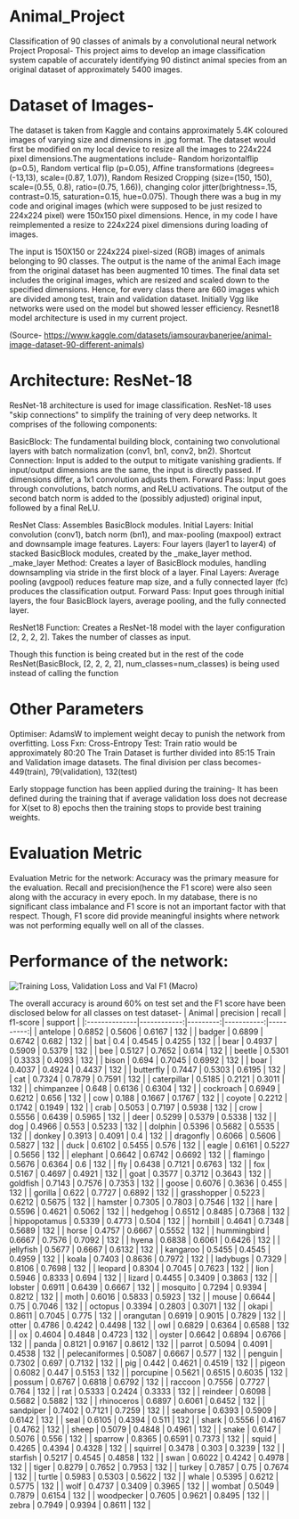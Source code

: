 # Animal_Project
Classification of 90 classes of animals by a convolutional neural network 
Project Proposal-
This project aims to develop an image classification system capable of accurately identifying 90 distinct animal species from an original dataset of approximately 5400 images. 

# Dataset of Images-  
The dataset is taken from Kaggle and contains approximately 5.4K coloured images of varying size and dimensions in .jpg format. The dataset would first be modified on my local device to resize all the images to 224x224 pixel dimensions.The augmentations include- Random horizontalflip (p=0.5), Random vertical flip (p=0.05), Affine transformations (degrees=(-13,13), scale=(0.87, 1.07)), Random Resized Cropping (size=(150, 150), scale=(0.55, 0.8), ratio=(0.75, 1.66)), changing color jitter(brightness=.15, contrast=0.15, saturation=0.15, hue=0.075). Though there was a bug in my code and original images (which were supposed to be just resized to 224x224 pixel) were 150x150 pixel dimensions. Hence, in my code I have reimplemented a resize to 224x224 pixel dimensions during loading of images.

The input is 150X150 or 224x224 pixel-sized (RGB) images of animals belonging to 90 classes. The output is the name of the animal
Each image from the original dataset has been augmented 10 times. The final data set includes the original images, which are resized and scaled down to the specified dimensions. Hence, for every class there are 660 images which are divided among test, train and validation dataset.
Initially Vgg like networks were used on the model but showed lesser efficiency. Resnet18 model architecture is used in my current project.

(Source- https://www.kaggle.com/datasets/iamsouravbanerjee/animal-image-dataset-90-different-animals)

# Architecture: ResNet-18

ResNet-18 architecture is used for image classification. ResNet-18 uses "skip connections" to simplify the training of very deep networks.
It comprises of the following components:

BasicBlock:
The fundamental building block, containing two convolutional layers with batch normalization (conv1, bn1, conv2, bn2).
Shortcut Connection: Input is added to the output to mitigate vanishing gradients.
If input/output dimensions are the same, the input is directly passed.
If dimensions differ, a 1x1 convolution adjusts them.
Forward Pass: Input goes through convolutions, batch norms, and ReLU activations. The output of the second batch norm is added to the (possibly adjusted) original input, followed by a final ReLU.

ResNet Class:
Assembles BasicBlock modules.
Initial Layers: Initial convolution (conv1), batch norm (bn1), and max-pooling (maxpool) extract and downsample image features.
Layers: Four layers (layer1 to layer4) of stacked BasicBlock modules, created by the _make_layer method.
_make_layer Method: Creates a layer of BasicBlock modules, handling downsampling via stride in the first block of a layer.
Final Layers: Average pooling (avgpool) reduces feature map size, and a fully connected layer (fc) produces the classification output.
Forward Pass: Input goes through initial layers, the four BasicBlock layers, average pooling, and the fully connected layer.

ResNet18 Function:
Creates a ResNet-18 model with the layer configuration [2, 2, 2, 2].
Takes the number of classes as input.

Though this function is being created but in the rest of the code ResNet(BasicBlock, [2, 2, 2, 2], num_classes=num_classes) is being used instead of calling the function

# Other Parameters
Optimiser: AdamsW to implement weight decay to punish the network from overfitting. 
Loss Fxn: Cross-Entropy
Test: Train ratio would be approximately 80:20 
The Train Dataset is further divided into 85:15 Train and Validation image datasets. 
The final division per class becomes- 449(train), 79(validation), 132(test)

Early stoppage function has been applied during the training- 
It has been defined during the training that if average validation loss does not decrease for X(set to 8) epochs then the training stops to provide best training weights. 
# Evaluation Metric
Evaluation Metric for the network: Accuracy was the primary measure for the evaluation. Recall and precision(hence the F1 score) were also seen along with the accuracy in every epoch. In my database, there is no significant class imbalance and F1 score is not an important factor with that respect. Though, F1 score did provide meaningful insights where network was not performing equally well on all of the classes. 

# Performance of the network: 

![Training Loss, Validation Loss and Val F1 (Macro)](https://github.com/user-attachments/assets/177d0302-524f-495e-a31c-ea7bef411dbb)

The overall accuracy is around 60% on test set and the F1 score have been disclosed below for all classes on test dataset-
| Animal        |   precision |   recall |   f1-score |   support |
|:--------------|------------:|---------:|-----------:|----------:|
| antelope      |    0.6852  |   0.5606 |     0.6167 |       132 |
| badger        |    0.6899  |   0.6742 |     0.682  |       132 |
| bat           |    0.4     |   0.4545 |     0.4255 |       132 |
| bear          |    0.4937  |   0.5909 |     0.5379 |       132 |
| bee           |    0.5127  |   0.7652 |     0.614  |       132 |
| beetle        |    0.5301  |   0.3333 |     0.4093 |       132 |
| bison         |    0.694   |   0.7045 |     0.6992 |       132 |
| boar          |    0.4037  |   0.4924 |     0.4437 |       132 |
| butterfly     |    0.7447  |   0.5303 |     0.6195 |       132 |
| cat           |    0.7324  |   0.7879 |     0.7591 |       132 |
| caterpillar   |    0.5185  |   0.2121 |     0.3011 |       132 |
| chimpanzee    |    0.648   |   0.6136 |     0.6304 |       132 |
| cockroach     |    0.6949  |   0.6212 |     0.656  |       132 |
| cow           |    0.188   |   0.1667 |     0.1767 |       132 |
| coyote        |    0.2212  |   0.1742 |     0.1949 |       132 |
| crab          |    0.5053  |   0.7197 |     0.5938 |       132 |
| crow          |    0.5556  |   0.6439 |     0.5965 |       132 |
| deer          |    0.5299  |   0.5379 |     0.5338 |       132 |
| dog           |    0.4966  |   0.553  |     0.5233 |       132 |
| dolphin       |    0.5396  |   0.5682 |     0.5535 |       132 |
| donkey        |    0.3913  |   0.4091 |     0.4    |       132 |
| dragonfly     |    0.6066  |   0.5606 |     0.5827 |       132 |
| duck          |    0.6102  |   0.5455 |     0.576  |       132 |
| eagle         |    0.6161  |   0.5227 |     0.5656 |       132 |
| elephant      |    0.6642  |   0.6742 |     0.6692 |       132 |
| flamingo      |    0.5676  |   0.6364 |     0.6    |       132 |
| fly           |    0.6438  |   0.7121 |     0.6763 |       132 |
| fox           |    0.5167  |   0.4697 |     0.4921 |       132 |
| goat          |    0.3577  |   0.3712 |     0.3643 |       132 |
| goldfish      |    0.7143  |   0.7576 |     0.7353 |       132 |
| goose         |    0.6076  |   0.3636 |     0.455  |       132 |
| gorilla       |    0.622   |   0.7727 |     0.6892 |       132 |
| grasshopper   |    0.5223  |   0.6212 |     0.5675 |       132 |
| hamster       |    0.7305  |   0.7803 |     0.7546 |       132 |
| hare          |    0.5596  |   0.4621 |     0.5062 |       132 |
| hedgehog      |    0.6512  |   0.8485 |     0.7368 |       132 |
| hippopotamus  |    0.5339  |   0.4773 |     0.504  |       132 |
| hornbill      |    0.4641  |   0.7348 |     0.5689 |       132 |
| horse         |    0.4757  |   0.6667 |     0.5552 |       132 |
| hummingbird    |    0.6667  |   0.7576 |     0.7092 |       132 |
| hyena         |    0.6838  |   0.6061 |     0.6426 |       132 |
| jellyfish     |    0.5677  |   0.6667 |     0.6132 |       132 |
| kangaroo      |    0.5455  |   0.4545 |     0.4959 |       132 |
| koala         |    0.7403  |   0.8636 |     0.7972 |       132 |
| ladybugs      |    0.7329  |   0.8106 |     0.7698 |       132 |
| leopard       |    0.8304  |   0.7045 |     0.7623 |       132 |
| lion          |    0.5946  |   0.8333 |     0.694  |       132 |
| lizard        |    0.4455  |   0.3409 |     0.3863 |       132 |
| lobster       |    0.6911  |   0.6439 |     0.6667 |       132 |
| mosquito      |    0.7294  |   0.9394 |     0.8212 |       132 |
| moth          |    0.6016  |   0.5833 |     0.5923 |       132 |
| mouse         |    0.6644  |   0.75   |     0.7046 |       132 |
| octopus       |    0.3394  |   0.2803 |     0.3071 |       132 |
| okapi         |    0.8611  |   0.7045 |     0.775  |       132 |
| orangutan      |    0.6919  |   0.9015 |     0.7829 |       132 |
| otter         |    0.4786  |   0.4242 |     0.4498 |       132 |
| owl           |    0.6829  |   0.6364 |     0.6588 |       132 |
| ox            |    0.4604  |   0.4848 |     0.4723 |       132 |
| oyster        |    0.6642  |   0.6894 |     0.6766 |       132 |
| panda         |    0.8121  |   0.9167 |     0.8612 |       132 |
| parrot        |    0.5094  |   0.4091 |     0.4538 |       132 |
| pelecaniformes |    0.5087  |   0.6667 |     0.577  |       132 |
| penguin       |    0.7302  |   0.697  |     0.7132 |       132 |
| pig           |    0.442   |   0.4621 |     0.4519 |       132 |
| pigeon        |    0.6082  |   0.447  |     0.5153 |       132 |
| porcupine     |    0.5621  |   0.6515 |     0.6035 |       132 |
| possum        |    0.6767  |   0.6818 |     0.6792 |       132 |
| raccoon       |    0.7556  |   0.7727 |     0.764  |       132 |
| rat           |    0.5333  |   0.2424 |     0.3333 |       132 |
| reindeer      |    0.6098  |   0.5682 |     0.5882 |       132 |
| rhinoceros    |    0.6897  |   0.6061 |     0.6452 |       132 |
| sandpiper     |    0.7402  |   0.7121 |     0.7259 |       132 |
| seahorse      |    0.6393  |   0.5909 |     0.6142 |       132 |
| seal          |    0.6105  |   0.4394 |     0.511  |       132 |
| shark         |    0.5556  |   0.4167 |     0.4762 |       132 |
| sheep         |    0.5079  |   0.4848 |     0.4961 |       132 |
| snake         |    0.6147  |   0.5076 |     0.556  |       132 |
| sparrow       |    0.8365  |   0.6591 |     0.7373 |       132 |
| squid         |    0.4265  |   0.4394 |     0.4328 |       132 |
| squirrel      |    0.3478  |   0.303  |     0.3239 |       132 |
| starfish      |    0.5217  |   0.4545 |     0.4858 |       132 |
| swan          |    0.6022  |   0.4242 |     0.4978 |       132 |
| tiger         |    0.8279  |   0.7652 |     0.7953 |       132 |
| turkey        |    0.7857  |   0.75   |     0.7674 |       132 |
| turtle        |    0.5983  |   0.5303 |     0.5622 |       132 |
| whale         |    0.5395  |   0.6212 |     0.5775 |       132 |
| wolf          |    0.4737  |   0.3409 |     0.3965 |       132 |
| wombat        |    0.5049  |   0.7879 |     0.6154 |       132 |
| woodpecker    |    0.7605  |   0.9621 |     0.8495 |       132 |
| zebra         |    0.7949  |   0.9394 |     0.8611 |       132 |



